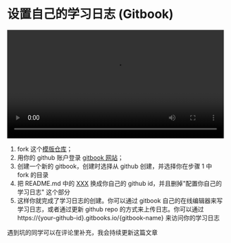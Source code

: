 # 设置自己的学习日志 (Gitbook)

<video style="width:100%" controls>
  <source src="http://7xslga.com1.z0.glb.clouddn.com/jsmagic-gitbook.mp4" type="video/mp4">
  Your browser does not support HTML5 video.
</video>

1. fork 这个[模版仓库](https://github.com/Mr-Wiredancer/jsmagic-learning-log)；
2. 用你的 github 账户登录 [gitbook 网站](gitbook.com)；
3. 创建一个新的 gitbook，创建时选择从 github 创建，并选择你在步骤 1 中 fork 的目录
4. 把 README.md 中的 [XXX](https://github.com/xxx) 换成你自己的 github id，并且删掉"配置你自己的学习日志" 这个部分
5. 这样你就完成了学习日志的创建。你可以通过 gitbook 自己的在线编辑器来写学习日志，或者通过更新 github repo 的方式来上传日志。你可以通过 https://{your-github-id}.gitbooks.io/{gitbook-name} 来访问你的学习日志

遇到坑的同学可以在评论里补充，我会持续更新这篇文章
